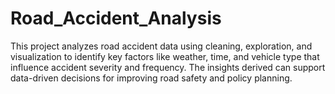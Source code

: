 # Road_Accident_Analysis
This project analyzes road accident data using cleaning, exploration, and visualization to identify key factors like weather, time, and vehicle type that influence accident severity and frequency. The insights derived can support data-driven decisions for improving road safety and policy planning.
